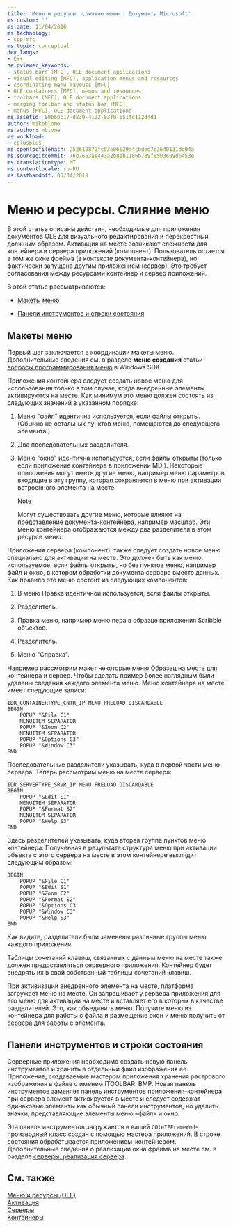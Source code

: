 ```yaml
---
title: 'Меню и ресурсы: слияние меню | Документы Microsoft'
ms.custom: ''
ms.date: 11/04/2016
ms.technology:
- cpp-mfc
ms.topic: conceptual
dev_langs:
- C++
helpviewer_keywords:
- status bars [MFC], OLE document applications
- visual editing [MFC], application menus and resources
- coordinating menu layouts [MFC]
- OLE containers [MFC], menus and resources
- toolbars [MFC], OLE document applications
- merging toolbar and status bar [MFC]
- menus [MFC], OLE document applications
ms.assetid: 80b6bb17-d830-4122-83f0-651fc112d4d1
author: mikeblome
ms.author: mblome
ms.workload:
- cplusplus
ms.openlocfilehash: 252619872fc53e06629a4cbded7e3640131dc94a
ms.sourcegitcommit: 76b7653ae443a2b8eb1186b789f8503609d6453e
ms.translationtype: MT
ms.contentlocale: ru-RU
ms.lasthandoff: 05/04/2018
---
```

# <a name="menus-and-resources-menu-merging"></a>Меню и ресурсы. Слияние меню
В этой статье описаны действия, необходимые для приложения документов OLE для визуального редактирования и перекрестный должным образом. Активация на месте возникают сложности для контейнера и сервера приложений (компонент). Пользователь остается в том же окне фрейма (в контексте документа-контейнера), но фактически запущена другим приложением (сервер). Это требует согласования между ресурсами контейнер и сервер приложений.  
  
 В этой статье рассматриваются:  
  
- [Макеты меню](#_core_menu_layouts)  
  
- [Панели инструментов и строки состояния](#_core_toolbars_and_status_bars)  
  
##  <a name="_core_menu_layouts"></a> Макеты меню  
 Первый шаг заключается в координации макеты меню. Дополнительные сведения см. в разделе **меню создания** статьи [вопросы программирования меню](https://msdn.microsoft.com/library/ms647557.aspx) в Windows SDK.  
  
 Приложения контейнера следует создать новое меню для использования только в том случае, когда внедренные элементы активируются на месте. Как минимум это меню должен состоять из следующих значений в указанном порядке:  
  
1.  Меню "файл" идентична используется, если файлы открыты. (Обычно не остальных пунктов меню, помещаются до следующего элемента.)  
  
2.  Два последовательных разделителя.  
  
3.  Меню "окно" идентична используется, если файлы открыты (только если приложение контейнера в приложении MDI). Некоторые приложения могут иметь другие меню, например меню параметров, входящие в эту группу, которая сохраняется в меню при активации встроенного элемента на месте.  
  
    > [!NOTE]
    >  Могут существовать другие меню, которые влияют на представление документа-контейнера, например масштаб. Эти меню контейнера отображаются между два разделителя в этом ресурсе меню.  
  
 Приложения сервера (компонент), также следует создать новое меню специально для активации на месте. Это должен быть как меню, используемое, если файлы открыты, но без пунктов меню, например файл и окно, в котором обработки документа сервера вместо данных. Как правило это меню состоит из следующих компонентов:  
  
1.  В меню Правка идентичной используется, если файлы открыты.  
  
2.  Разделитель.  
  
3.  Правка меню, например меню пера в образце приложения Scribble объектов.  
  
4.  Разделитель.  
  
5.  Меню "Справка".  
  
 Например рассмотрим макет некоторые меню Образец на месте для контейнера и сервер. Чтобы сделать пример более наглядным были удалены сведения каждого элемента меню. Меню контейнера на месте имеет следующие записи:  
  
```  
IDR_CONTAINERTYPE_CNTR_IP MENU PRELOAD DISCARDABLE   
BEGIN  
    POPUP "&File C1"  
    MENUITEM SEPARATOR  
    POPUP "&Zoom C2"  
    MENUITEM SEPARATOR  
    POPUP "&Options C3"  
    POPUP "&Window C3"  
END  
```  
  
 Последовательные разделители указывать, куда в первой части меню сервера. Теперь рассмотрим меню на месте сервера:  
  
```  
IDR_SERVERTYPE_SRVR_IP MENU PRELOAD DISCARDABLE   
BEGIN  
    POPUP "&Edit S1"  
    MENUITEM SEPARATOR  
    POPUP "&Format S2"  
    MENUITEM SEPARATOR  
    POPUP "&Help S3"  
END  
```  
  
 Здесь разделителей указывать, куда вторая группа пунктов меню контейнера. Полученная в результате структура меню при активации объекта с этого сервера на месте в этом контейнере выглядит следующим образом:  
  
```  
BEGIN  
    POPUP "&File C1"  
    POPUP "&Edit S1"  
    POPUP "&Zoom C2"  
    POPUP "&Format S2"  
    POPUP "&Options C3  
    POPUP "&Window C3"  
    POPUP "&Help S3"  
END  
```  
  
 Как видите, разделители были заменены различные группы меню каждого приложения.  
  
 Таблицы сочетаний клавиш, связанных с данным меню на месте также должен предоставляться серверного приложения. Контейнер будет внедрять их в свой собственный таблицы сочетаний клавиш.  
  
 При активизации внедренного элемента на месте, платформа загружает меню на месте. Он запрашивает у сервера приложения для его меню для активации на месте и вставляет его в которых в качестве разделителей. Это, как объединить меню. Получите меню из контейнера для работы с файла и размещение окон и меню получить от сервера для работы с элемента.  
  
##  <a name="_core_toolbars_and_status_bars"></a> Панели инструментов и строки состояния  
 Серверные приложения необходимо создать новую панель инструментов и хранить в отдельный файл изображения ее. Приложение, создаваемые мастером приложения хранения растрового изображения в файле с именем ITOOLBAR. BMP. Новая панель инструментов заменяет панель инструментов приложения-контейнера при сервера элемент активируется в месте и следует содержат одинаковые элементы как обычный панели инструментов, но удалить значки, представляющие элементы меню «файл» и окно.  
  
 Эта панель инструментов загружается в вашей `COleIPFrameWnd`-производный класс создан с помощью мастера приложений. В строке состояния обрабатывается приложением-контейнером. Дополнительные сведения о реализации окна фрейма на месте см. в разделе [серверы: реализация сервера](../mfc/servers-implementing-a-server.md).  
  
## <a name="see-also"></a>См. также  
 [Меню и ресурсы (OLE)](../mfc/menus-and-resources-ole.md)   
 [Активация](../mfc/activation-cpp.md)   
 [Серверы](../mfc/servers.md)   
 [Контейнеры](../mfc/containers.md)

